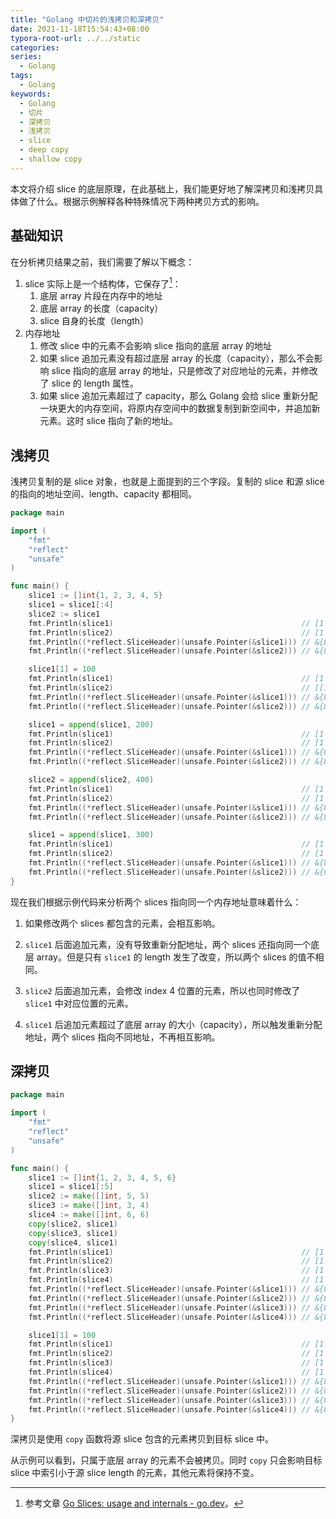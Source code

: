 ```yaml
---
title: "Golang 中切片的浅拷贝和深拷贝"
date: 2021-11-18T15:54:43+08:00
typora-root-url: ../../static
categories:
series:
  - Golang
tags:
  - Golang
keywords:
  - Golang
  - 切片
  - 深拷贝
  - 浅拷贝
  - slice
  - deep copy
  - shallow copy
---
```


本文将介绍 slice 的底层原理，在此基础上，我们能更好地了解深拷贝和浅拷贝具体做了什么。根据示例解释各种特殊情况下两种拷贝方式的影响。

## 基础知识

在分析拷贝结果之前，我们需要了解以下概念：

1. slice 实际上是一个结构体，它保存了[^internal]：
   1. 底层 array 片段在内存中的地址
   2. 底层 array 的长度（capacity）
   3. slice 自身的长度（length）
2. 内存地址
   1. 修改 slice 中的元素不会影响 slice 指向的底层 array 的地址
   2. 如果 slice 追加元素没有超过底层 array 的长度（capacity），那么不会影响 slice 指向的底层 array 的地址，只是修改了对应地址的元素，并修改了 slice 的 length 属性。
   3. 如果 slice 追加元素超过了 capacity，那么 Golang 会给 slice 重新分配一块更大的内存空间，将原内存空间中的数据复制到新空间中，并追加新元素。这时 slice 指向了新的地址。

## 浅拷贝

浅拷贝复制的是 slice 对象，也就是上面提到的三个字段。复制的 slice 和源 slice 的指向的地址空间、length、capacity 都相同。

```go
package main

import (
	"fmt"
	"reflect"
	"unsafe"
)

func main() {
	slice1 := []int{1, 2, 3, 4, 5}
	slice1 = slice1[:4]
	slice2 := slice1
	fmt.Println(slice1)                                          // [1 2 3 4]
	fmt.Println(slice2)                                          // [1 2 3 4]
	fmt.Println((*reflect.SliceHeader)(unsafe.Pointer(&slice1))) // &{824634441776 4 5}
	fmt.Println((*reflect.SliceHeader)(unsafe.Pointer(&slice2))) // &{824634441776 4 5}

	slice1[1] = 100
	fmt.Println(slice1)                                          // [1 2 3 4]
	fmt.Println(slice2)                                          // [[1 2 3 4]
	fmt.Println((*reflect.SliceHeader)(unsafe.Pointer(&slice1))) // &{824634441776 4 5}
	fmt.Println((*reflect.SliceHeader)(unsafe.Pointer(&slice2))) // &{824634441776 4 5}

	slice1 = append(slice1, 200)
	fmt.Println(slice1)                                          // [1 100 3 4 200]
	fmt.Println(slice2)                                          // [1 100 3 4]
	fmt.Println((*reflect.SliceHeader)(unsafe.Pointer(&slice1))) // &{824634441776 5 5}
	fmt.Println((*reflect.SliceHeader)(unsafe.Pointer(&slice2))) // &{824634441776 4 5}

	slice2 = append(slice2, 400)
	fmt.Println(slice1)                                          // [1 100 3 4 400]
	fmt.Println(slice2)                                          // [1 100 3 4 400]
	fmt.Println((*reflect.SliceHeader)(unsafe.Pointer(&slice1))) // &{824634441776 5 5}
	fmt.Println((*reflect.SliceHeader)(unsafe.Pointer(&slice2))) // &{824634441776 4 5}

	slice1 = append(slice1, 300)
	fmt.Println(slice1)                                          // [1 100 3 4 400 300]
	fmt.Println(slice2)                                          // [1 100 3 4 400]
	fmt.Println((*reflect.SliceHeader)(unsafe.Pointer(&slice1))) // &{824634499072 6 10}
	fmt.Println((*reflect.SliceHeader)(unsafe.Pointer(&slice2))) // &{824634441776 4 5}
}
```

现在我们根据示例代码来分析两个 slices 指向同一个内存地址意味着什么：

1. 如果修改两个 slices 都包含的元素，会相互影响。

2. `slice1` 后面追加元素，没有导致重新分配地址，两个 slices 还指向同一个底层 array。但是只有 `slice1` 的 length 发生了改变，所以两个 slices 的值不相同。
3. `slice2` 后面追加元素，会修改 index 4 位置的元素，所以也同时修改了 `slice1` 中对应位置的元素。
4. `slice1` 后追加元素超过了底层 array 的大小（capacity），所以触发重新分配地址，两个 slices 指向不同地址，不再相互影响。

## 深拷贝

```go
package main

import (
	"fmt"
	"reflect"
	"unsafe"
)

func main() {
	slice1 := []int{1, 2, 3, 4, 5, 6}
	slice1 = slice1[:5]
	slice2 := make([]int, 5, 5)
	slice3 := make([]int, 3, 4)
	slice4 := make([]int, 6, 6)
	copy(slice2, slice1)
	copy(slice3, slice1)
	copy(slice4, slice1)
	fmt.Println(slice1)                                          // [1 2 3 4 5]
	fmt.Println(slice2)                                          // [1 2 3 4 5]
	fmt.Println(slice3)                                          // [1 2 3]
	fmt.Println(slice4)                                          // [1 2 3 4 5 0]
	fmt.Println((*reflect.SliceHeader)(unsafe.Pointer(&slice1))) // &{824634818560 5 5}
	fmt.Println((*reflect.SliceHeader)(unsafe.Pointer(&slice2))) // &{824634818608 5 5}
	fmt.Println((*reflect.SliceHeader)(unsafe.Pointer(&slice3))) // &{824634826752 3 4}
	fmt.Println((*reflect.SliceHeader)(unsafe.Pointer(&slice4))) // &{824634818656 6 6}

	slice1[1] = 100
	fmt.Println(slice1)                                          // [1 100 3 4 5]
	fmt.Println(slice2)                                          // [1 2 3 4 5]
	fmt.Println(slice3)                                          // [1 2 3]
	fmt.Println(slice4)                                          // [1 2 3 4 5 0]
	fmt.Println((*reflect.SliceHeader)(unsafe.Pointer(&slice1))) // &{824634818560 5 5}
	fmt.Println((*reflect.SliceHeader)(unsafe.Pointer(&slice2))) // &{824634818608 5 5}
	fmt.Println((*reflect.SliceHeader)(unsafe.Pointer(&slice3))) // &{824634826752 3 4}
	fmt.Println((*reflect.SliceHeader)(unsafe.Pointer(&slice4))) // &{824634818656 6 6}
}
```

深拷贝是使用 `copy` 函数将源 slice 包含的元素拷贝到目标 slice 中。

从示例可以看到，只属于底层 array 的元素不会被拷贝。同时 `copy` 只会影响目标 slice 中索引小于源 slice length 的元素，其他元素将保持不变。

[^internal]: 参考文章 [Go Slices: usage and internals - go.dev](https://go.dev/blog/slices-intro#slice-internals)。

